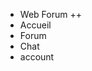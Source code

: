 <html>
    <head>
        <link rel="stylesheet" href="../css/header.css">
        <title>web-form++</title>
        <meta charset="utf-8">
        <ul id="header">
            <li id="Web-Forum">Web Forum ++</li>
            <li id="Accueil">Accueil</li>
            <li>Forum</li>
            <li>Chat</li>
            <li id="account">account</li>
        </ul>
    </head>
</html>
